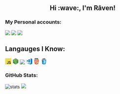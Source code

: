 <h2 align="center">Hi :wave:, I'm Râven!</h2>
<h3>My Personal accounts:</h3>
<p align="left">
<a href="https://discord.com/users/501827050777215007" target"blank_"><img src="https://img.shields.io/badge/discord%20-7289DA.svg?&style=forthebadge&logo=discord&logoColor=white"></a>
<a href="https://instagram.com/mremree5" target"blank_"><img src="https://img.shields.io/badge/INSTAGRAM%20-DC3175.svg?&style=for-the-badge&logo=instagram&logoColor=white"></a>
<a href="https://instagram.com/mremree5" target"blank_"><img src="https://img.shields.io/badge/steam%20-DC3175.svg?&style=for-the-badge&logo=steam&logoColor=white"></a>

  ## Langauges I Know:

<code><img height="20" src="https://raw.githubusercontent.com/github/explore/80688e429a7d4ef2fca1e82350fe8e3517d3494d/topics/javascript/javascript.png"></code>
<code><img height="20" src="https://raw.githubusercontent.com/github/explore/80688e429a7d4ef2fca1e82350fe8e3517d3494d/topics/nodejs/nodejs.png"></code>
<code><img height="20" src="https://camo.githubusercontent.com/d11bc5fc022603363226da69441297bc1f6dda6cd6253d80f5ed010125810aad/68747470733a2f2f692e696d6775722e636f6d2f534931445a66332e706e67"></code>
<code><img height="20" src="https://raw.githubusercontent.com/github/explore/80688e429a7d4ef2fca1e82350fe8e3517d3494d/topics/visual-studio-code/visual-studio-code.png"></code>
<code><img height="20" src="https://raw.githubusercontent.com/github/explore/80688e429a7d4ef2fca1e82350fe8e3517d3494d/topics/html/html.png"></code>
<code><img height="20" src="https://raw.githubusercontent.com/github/explore/80688e429a7d4ef2fca1e82350fe8e3517d3494d/topics/css/css.png"></code>
  
<h3 align="left">GitHub Stats:</h3>
<p align="left">
<img src="https://github-readme-stats.vercel.app/api?username=ravenxsad&count_private=true&show_icons=true&theme=dark&hide_border=true" width="%100" height="150px" alt="stats" />
 <img src="https://github-readme-stats.vercel.app/api/top-langs/?username=ravenxsad&layout=compact&theme=dark&hide_border=true" />
